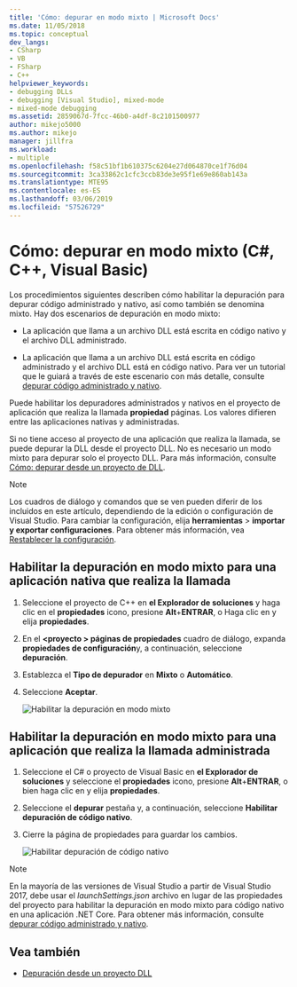 ```yaml
---
title: 'Cómo: depurar en modo mixto | Microsoft Docs'
ms.date: 11/05/2018
ms.topic: conceptual
dev_langs:
- CSharp
- VB
- FSharp
- C++
helpviewer_keywords:
- debugging DLLs
- debugging [Visual Studio], mixed-mode
- mixed-mode debugging
ms.assetid: 2859067d-7fcc-46b0-a4df-8c2101500977
author: mikejo5000
ms.author: mikejo
manager: jillfra
ms.workload:
- multiple
ms.openlocfilehash: f58c51bf1b610375c6204e27d064870ce1f76d04
ms.sourcegitcommit: 3ca33862c1cfc3ccb83de3e95f1e69e860ab143a
ms.translationtype: MTE95
ms.contentlocale: es-ES
ms.lasthandoff: 03/06/2019
ms.locfileid: "57526729"
---
```

# <a name="how-to-debug-in-mixed-mode-c-c-visual-basic"></a>Cómo: depurar en modo mixto (C#, C++, Visual Basic)

Los procedimientos siguientes describen cómo habilitar la depuración para depurar código administrado y nativo, así como también se denomina mixto. Hay dos escenarios de depuración en modo mixto:

- La aplicación que llama a un archivo DLL está escrita en código nativo y el archivo DLL administrado.

- La aplicación que llama a un archivo DLL está escrita en código administrado y el archivo DLL está en código nativo. Para ver un tutorial que le guiará a través de este escenario con más detalle, consulte [depurar código administrado y nativo](../debugger/how-to-debug-managed-and-native-code.md).

Puede habilitar los depuradores administrados y nativos en el proyecto de aplicación que realiza la llamada **propiedad** páginas. Los valores difieren entre las aplicaciones nativas y administradas.

Si no tiene acceso al proyecto de una aplicación que realiza la llamada, se puede depurar la DLL desde el proyecto DLL. No es necesario un modo mixto para depurar solo el proyecto DLL. Para más información, consulte [Cómo: depurar desde un proyecto de DLL](../debugger/how-to-debug-from-a-dll-project.md).

> [!NOTE]
> Los cuadros de diálogo y comandos que se ven pueden diferir de los incluidos en este artículo, dependiendo de la edición o configuración de Visual Studio. Para cambiar la configuración, elija **herramientas** > **importar y exportar configuraciones**. Para obtener más información, vea [Restablecer la configuración](../ide/environment-settings.md#reset-settings).

## <a name="enable-mixed-mode-debugging-for-a-native-calling-app"></a>Habilitar la depuración en modo mixto para una aplicación nativa que realiza la llamada

1. Seleccione el proyecto de C++ en **el Explorador de soluciones** y haga clic en el **propiedades** icono, presione **Alt**+**ENTRAR**, o Haga clic en y elija **propiedades**.

1. En el  **\<proyecto > páginas de propiedades** cuadro de diálogo, expanda **propiedades de configuración**y, a continuación, seleccione **depuración**.

1. Establezca el **Tipo de depurador** en **Mixto** o **Automático**.

1. Seleccione **Aceptar**.

   ![Habilitar la depuración en modo mixto](../debugger/media/dbg-mixed-mode-from-native.png "habilitar la depuración en modo mixto")

## <a name="enable-mixed-mode-debugging-for-a-managed-calling-app"></a>Habilitar la depuración en modo mixto para una aplicación que realiza la llamada administrada

1. Seleccione el C# o proyecto de Visual Basic en **el Explorador de soluciones** y seleccione el **propiedades** icono, presione **Alt**+**ENTRAR**, o bien haga clic en y elija **propiedades**.

1. Seleccione el **depurar** pestaña y, a continuación, seleccione **Habilitar depuración de código nativo**.

1. Cierre la página de propiedades para guardar los cambios.

   ![Habilitar depuración de código nativo](../debugger/media/dbg-mixed-mode-from-csharp.png "Habilitar depuración de código nativo")

> [!NOTE]
> En la mayoría de las versiones de Visual Studio a partir de Visual Studio 2017, debe usar el *launchSettings.json* archivo en lugar de las propiedades del proyecto para habilitar la depuración en modo mixto para código nativo en una aplicación .NET Core. Para obtener más información, consulte [depurar código administrado y nativo](../debugger/how-to-debug-managed-and-native-code.md).

## <a name="see-also"></a>Vea también

- [Depuración desde un proyecto DLL](../debugger/how-to-debug-from-a-dll-project.md)